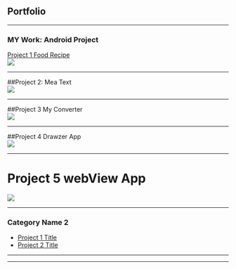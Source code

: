 ## Portfolio

---

### MY Work: Android Project


[Project 1 Food Recipe](https://hithamhl.github.io)
<br>
<img src="https://drive.google.com/uc?export=view&id=164PjKnSV7r4gJMQJNt4SvN3E2UjT3z0f"/>

---
##Project 2: Mea Text
<br>
<img src="https://drive.google.com/uc?export=view&id=1Gil_L8811p1D-6orCysVRo8c5nTwh5sY"/>

---
##Project 3 My Converter
<br>
<img src="https://drive.google.com/uc?export=view&id=1rHf4kCuMSE2myEm2ftACSrvpaO7k9z7E"/>

---
##Project 4 Drawzer App
<br>
<img src="https://drive.google.com/uc?export=view&id=1qgipVzBTYSE63KDLtxvMdr6VXgLTNGtO"/>

---
# Project 5 webView App
<img src="https://drive.google.com/uc?export=view&id=13fl-virVHBG7VULtJEUkYuiymHMQ27SR"/>

---

### Category Name 2

- [Project 1 Title](http://example.com/)
- [Project 2 Title](http://example.com/)


---




---
<!--<p style="font-size:11px">Page template forked from <a href="https://github.com/evanca/quick-portfolio">evanca</a></p>-->
<!-- Remove above link if you don't want to attibute -->
